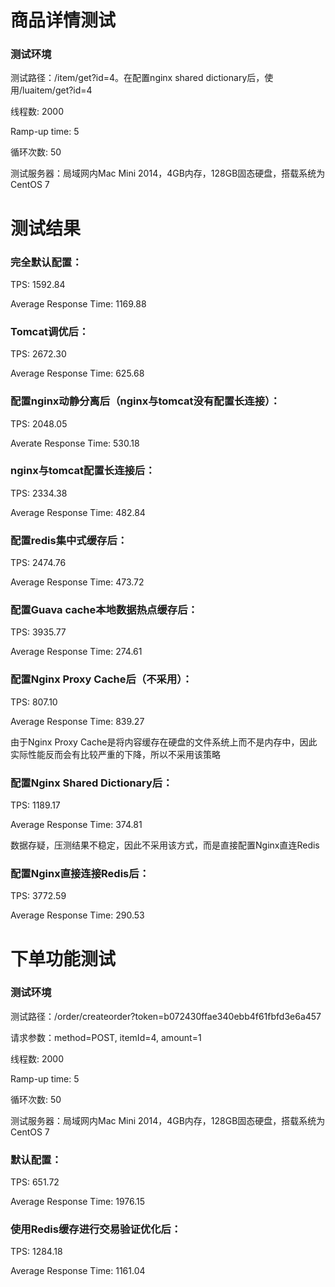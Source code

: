 # 商品详情测试
### 测试环境
测试路径：/item/get?id=4。在配置nginx shared dictionary后，使用/luaitem/get?id=4

线程数: 2000

Ramp-up time: 5

循环次数: 50

测试服务器：局域网内Mac Mini 2014，4GB内存，128GB固态硬盘，搭载系统为CentOS 7
# 测试结果

### 完全默认配置：
TPS: 1592.84

Average Response Time: 1169.88
### Tomcat调优后：
TPS: 2672.30

Average Response Time: 625.68
### 配置nginx动静分离后（nginx与tomcat没有配置长连接）：
TPS: 2048.05

Averate Response Time: 530.18 
### nginx与tomcat配置长连接后：
TPS: 2334.38

Average Response Time: 482.84
### 配置redis集中式缓存后：
TPS: 2474.76

Average Response Time: 473.72
### 配置Guava cache本地数据热点缓存后：
TPS: 3935.77

Average Response Time: 274.61
### 配置Nginx Proxy Cache后（不采用）：
TPS: 807.10

Average Response Time: 839.27 

由于Nginx Proxy Cache是将内容缓存在硬盘的文件系统上而不是内存中，因此实际性能反而会有比较严重的下降，所以不采用该策略
### 配置Nginx Shared Dictionary后：
TPS: 1189.17

Average Response Time: 374.81

数据存疑，压测结果不稳定，因此不采用该方式，而是直接配置Nginx直连Redis
### 配置Nginx直接连接Redis后：
TPS: 3772.59

Average Response Time: 290.53
# 下单功能测试
### 测试环境
测试路径：/order/createorder?token=b072430ffae340ebb4f61fbfd3e6a457

请求参数：method=POST, itemId=4, amount=1

线程数: 2000

Ramp-up time: 5

循环次数: 50

测试服务器：局域网内Mac Mini 2014，4GB内存，128GB固态硬盘，搭载系统为CentOS 7
### 默认配置：
TPS: 651.72

Average Response Time: 1976.15
### 使用Redis缓存进行交易验证优化后：
TPS: 1284.18
 
Average Response Time: 1161.04
### 